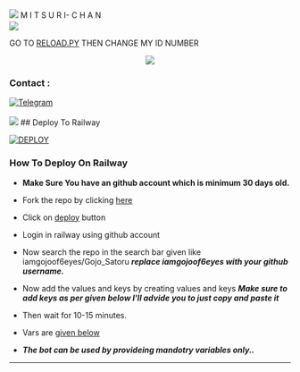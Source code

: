 <img src="https://user-images.githubusercontent.com/73097560/115834477-dbab4500-a447-11eb-908a-139a6edaec5c.gif"> 
M I T S U R I- C H A N
<img src="https://camo.githubusercontent.com/82291b0fe831bfc6781e07fc5090cbd0a8b912bb8b8d4fec0696c881834f81ac/68747470733a2f2f70726f626f742e6d656469612f394575424971676170492e676966" width="800" height="3">
<img src="https://user-images.githubusercontent.com/73097560/115834477-dbab4500-a447-11eb-908a-139a6edaec5c.gif">


GO TO [RELOAD.PY](https://github.com/mikeyy223254/Mitsuri/blob/Master/Mitsuri/plugins/tools/reload.py) THEN CHANGE MY ID NUMBER 

<p align="center">
  <img src="https://telegra.ph/file/06cdb9edd59ac36649baa.jpg">
</p>

### Contact :
<a href="https://t.me/Ahjin_sprt"><img title="Telegram" src="https://img.shields.io/badge/Telegram-%23000000.svg?&style=for-the-badge&logo=telegram&logoColor=61DAFB"></a>

<img src="https://camo.githubusercontent.com/82291b0fe831bfc6781e07fc5090cbd0a8b912bb8b8d4fec0696c881834f81ac/68747470733a2f2f70726f626f742e6d656469612f394575424971676170492e676966" width="800" height="3">
<img src="https://user-images.githubusercontent.com/73097560/115834477-dbab4500-a447-11eb-908a-139a6edaec5c.gif">
## Deploy To Railway

[![DEPLOY](https://railway.app/button.svg)](https://railway.app)

### How To Deploy On Railway
*  **Make Sure You have an github account which is minimum 30 days old.**
* Fork the repo by clicking [here](https://github.com/mikeyy23254/Mitsuri-chan/fork)

* Click on [deploy](https://railway.app) button 
* Login in railway using github account
* Now search the repo in the search bar given like iamgojoof6eyes/Gojo_Satoru ***replace iamgojoof6eyes with your github username.***
* Now add the values and keys by creating values and keys ***Make sure to add keys __as per given below__ I'll advide you to just copy and paste it***
* Then wait for 10-15 minutes. 
* Vars are [given below](#Variables)
* ***The bot can be used by provideing mandotry variables only..*** 

--------  
